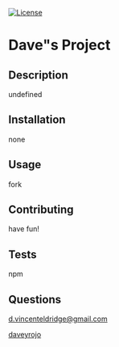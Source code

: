 
[![License](https://img.shields.io/badge/License-BSD%203--Clause-blue.svg)](https://opensource.org/licenses/BSD-3-Clause)

# Dave"s Project

## Description

undefined
   
## Installation

none

## Usage
fork

## Contributing
have fun!

## Tests
npm 
## Questions
d.vincenteldridge@gmail.com

[daveyrojo](https://github.com/daveyrojo)